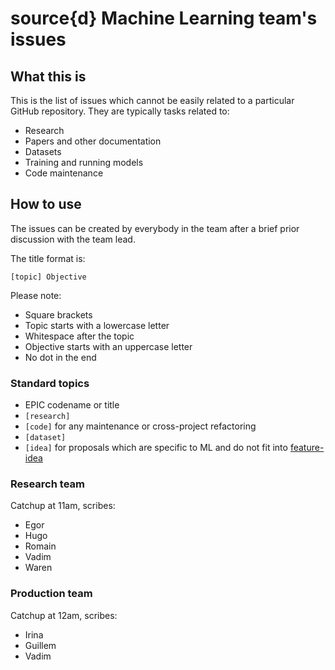 source{d} Machine Learning team's issues
========================================

What this is
------------

This is the list of issues which cannot be easily related to a particular GitHub
repository. They are typically tasks related to:

- Research
- Papers and other documentation
- Datasets
- Training and running models
- Code maintenance

How to use
----------

The issues can be created by everybody in the team after a brief prior discussion
with the team lead.

The title format is:

```
[topic] Objective
```

Please note:

- Square brackets
- Topic starts with a lowercase letter
- Whitespace after the topic
- Objective starts with an uppercase letter
- No dot in the end

### Standard topics

- EPIC codename or title
- `[research]`
- `[code]` for any maintenance or cross-project refactoring
- `[dataset]`
- `[idea]` for proposals which are specific to ML and do not fit into [feature-idea](https://github.com/src-d/feature-idea)

### Research team

Catchup at 11am, scribes:

- Egor
- Hugo
- Romain
- Vadim
- Waren

### Production team

Catchup at 12am, scribes:

- Irina
- Guillem
- Vadim
